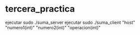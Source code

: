 # tercera_practica
ejecutar sudo ./suma_server
ejecutar sudo ./suma_client "host" "numero1(int)" "numero2(int)" "operacion(int)"
